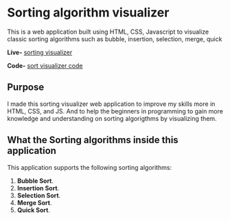 # Sorting algorithm visualizer

This is a web application built using HTML, CSS, Javascript to visualize classic sorting algorithms such as bubble, insertion, selection, merge, quick 

**Live-** [sorting visualizer](https://sortingvisualizerap.netlify.app/) 

**Code-** [sort visualizer code](https://sortingvisualizerap.netlify.app/)

## Purpose

I made this sorting visualizer web application to improve my skills more in
HTML, CSS, and JS. And to help the beginners in programming to gain more knowledge and understanding on sorting algorigthms by visualizing them.

## What the Sorting algorithms inside this application

This application supports the following sorting algorithms:

1. **Bubble Sort**.
2. **Insertion Sort**.
3. **Selection Sort**.
4. **Merge Sort**.
5. **Quick Sort**.
